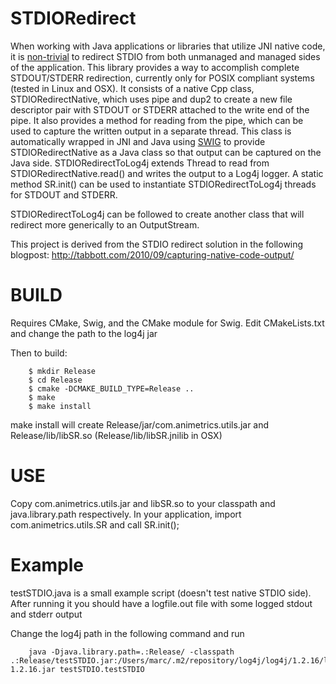 STDIORedirect
=============

When working with Java applications or libraries that utilize JNI native code,
it is [non-trivial](http://tabbott.com/2010/09/capturing-native-code-output/)
to redirect STDIO from both unmanaged and managed sides of the application.
This library provides a way to accomplish complete STDOUT/STDERR redirection,
currently only for POSIX compliant systems (tested in Linux and OSX).  It
consists of a native Cpp class, STDIORedirectNative, which uses pipe and dup2
to create a new file descriptor pair with STDOUT or STDERR attached to the
write end of the pipe.  It also provides a method for reading from the pipe,
which can be used to capture the written output in a separate thread.  This
class is automatically wrapped in JNI and Java using
[SWIG](http://www.swig.org/) to provide STDIORedirectNative as a Java class so
that output can be captured on the Java side.  STDIORedirectToLog4j extends
Thread to read from STDIORedirectNative.read() and writes the output to a Log4j
logger.  A static method SR.init() can be used to instantiate
STDIORedirectToLog4j threads for STDOUT and STDERR. 

STDIORedirectToLog4j can be followed to create another class that will redirect
more generically to an OutputStream. 

This project is derived from the STDIO redirect solution in the following
blogpost: http://tabbott.com/2010/09/capturing-native-code-output/


BUILD
======

Requires CMake, Swig, and the CMake module for Swig. 
Edit CMakeLists.txt and change the path to the log4j jar

Then to build:

		$ mkdir Release
		$ cd Release
		$ cmake -DCMAKE_BUILD_TYPE=Release ..
		$ make
		$ make install

make install will create Release/jar/com.animetrics.utils.jar and
Release/lib/libSR.so (Release/lib/libSR.jnilib in OSX)

USE
=====

Copy com.animetrics.utils.jar and libSR.so to your classpath and
java.library.path respectively.  In your application, import
com.animetrics.utils.SR and call SR.init();


Example
======

testSTDIO.java is a small example script (doesn't test native STDIO side).
After running it you should have a logfile.out file with some logged stdout and
stderr output

Change the log4j path in the following command and run

		java -Djava.library.path=.:Release/ -classpath .:Release/testSTDIO.jar:/Users/marc/.m2/repository/log4j/log4j/1.2.16/log4j-1.2.16.jar testSTDIO.testSTDIO
